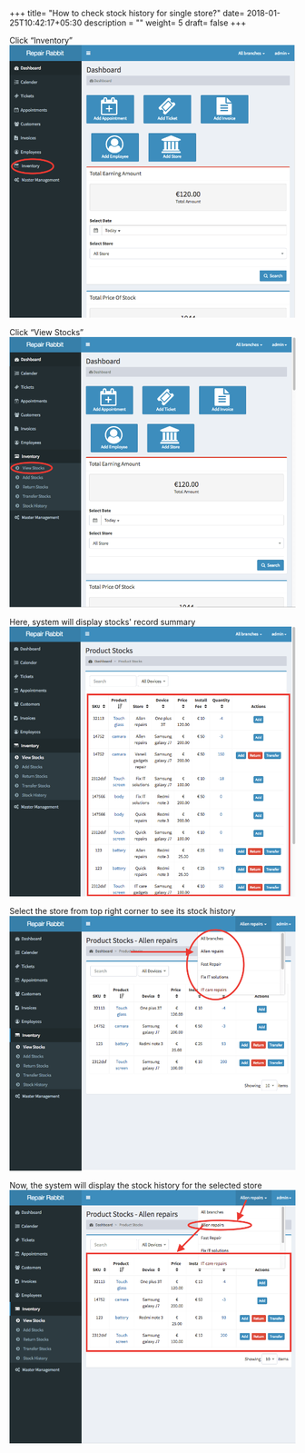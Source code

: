 +++
title= "How to check stock history for single store?"
date= 2018-01-25T10:42:17+05:30
description = ""
weight= 5
draft= false
+++



Click “Inventory”
![How to check stock history for single store?](/images/inventory/how_can_i_check_stock_history_for_single_store/go_to_inventory.png)

Click “View Stocks”
![How to check stock history for single store?](/images/inventory/how_can_i_check_stock_history_for_single_store/view_stock.png)

Here, system will display stocks' record summary
![How to check stock history for single store?](/images/inventory/how_can_i_check_stock_history_for_single_store/system_will_show_the_stock_history.png)

Select the store from top right corner to see its stock history
![How to check stock history for single store?](/images/inventory/how_can_i_check_stock_history_for_single_store/select_the_store_from_right_corner.png)

Now, the system will display the stock history for the selected store
![How to check stock history for single store?](/images/inventory/how_can_i_check_stock_history_for_single_store/system_sill_show_the_stock_history_for_single_selected_store.png)